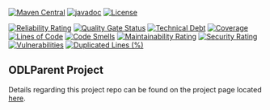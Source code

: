 [![Maven Central](https://maven-badges.herokuapp.com/maven-central/org.opendaylight.odlparent/odlparent/badge.svg)](https://maven-badges.herokuapp.com/maven-central/org.opendaylight.odlparent/odlparent)
[![javadoc](https://javadoc.io/badge2/org.opendaylight.odlparent/odlparent/javadoc.svg)](https://javadoc.io/doc/org.opendaylight.odlparent/odlparent)
[![License](https://img.shields.io/badge/License-EPL%201.0-blue.svg)](https://opensource.org/licenses/EPL-1.0)

[![Reliability Rating](https://sonarcloud.io/api/project_badges/measure?project=opendaylight_odlparent&metric=reliability_rating)](https://sonarcloud.io/summary/new_code?id=opendaylight_odlparent)
[![Quality Gate Status](https://sonarcloud.io/api/project_badges/measure?project=opendaylight_odlparent&metric=alert_status)](https://sonarcloud.io/summary/new_code?id=opendaylight_odlparent)
[![Technical Debt](https://sonarcloud.io/api/project_badges/measure?project=opendaylight_odlparent&metric=sqale_index)](https://sonarcloud.io/summary/new_code?id=opendaylight_odlparent)
[![Coverage](https://sonarcloud.io/api/project_badges/measure?project=opendaylight_odlparent&metric=coverage)](https://sonarcloud.io/summary/new_code?id=opendaylight_odlparent)
[![Lines of Code](https://sonarcloud.io/api/project_badges/measure?project=opendaylight_odlparent&metric=ncloc)](https://sonarcloud.io/summary/new_code?id=opendaylight_odlparent)
[![Code Smells](https://sonarcloud.io/api/project_badges/measure?project=opendaylight_odlparent&metric=code_smells)](https://sonarcloud.io/summary/new_code?id=opendaylight_odlparent)
[![Maintainability Rating](https://sonarcloud.io/api/project_badges/measure?project=opendaylight_odlparent&metric=sqale_rating)](https://sonarcloud.io/summary/new_code?id=opendaylight_odlparent)
[![Security Rating](https://sonarcloud.io/api/project_badges/measure?project=opendaylight_odlparent&metric=security_rating)](https://sonarcloud.io/summary/new_code?id=opendaylight_odlparent)
[![Vulnerabilities](https://sonarcloud.io/api/project_badges/measure?project=opendaylight_odlparent&metric=vulnerabilities)](https://sonarcloud.io/summary/new_code?id=opendaylight_odlparent)
[![Duplicated Lines (%)](https://sonarcloud.io/api/project_badges/measure?project=opendaylight_odlparent&metric=duplicated_lines_density)](https://sonarcloud.io/summary/new_code?id=opendaylight_odlparent)

## ODLParent Project

Details regarding this project repo can be found on the project page
located [here](https://wiki.opendaylight.org/display/ODL/ODL+Root+Parent).